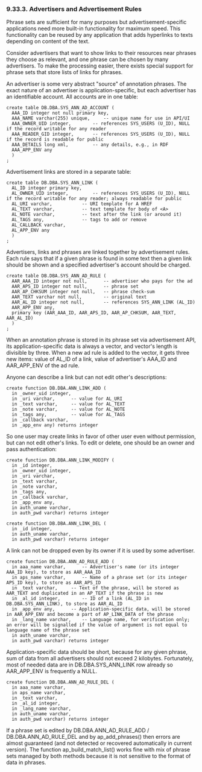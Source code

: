 <div id="sqlreffastphrasematchsadv" class="section">

<div class="titlepage">

<div>

<div>

### 9.33.3. Advertisers and Advertisement Rules

</div>

</div>

</div>

Phrase sets are sufficient for many purposes but advertisement-specific
applications need more built-in functionality for maximum speed. This
functionality can be reused by any application that adds hyperlinks to
texts depending on content of the text.

Consider advertisers that want to show links to their resources near
phrases they choose as relevant, and one phrase can be chosen by many
advertisers. To make the processing easier, there exists special support
for phrase sets that store lists of links for phrases.

An advertiser is some very abstract "source" of annotation phrases. The
exact nature of an advertiser is application-specific, but each
advertiser has an identifiable account. All accounts are in one table:

``` programlisting
create table DB.DBA.SYS_ANN_AD_ACCOUNT (
  AAA_ID integer not null primary key,
  AAA_NAME varchar(255) unique,     -- unique name for use in API/UI
  AAA_OWNER_UID integer,        -- references SYS_USERS (U_ID), NULL if the record writable for any reader
  AAA_READER_GID integer,       -- references SYS_USERS (U_ID), NULL if the record is readable for public
  AAA_DETAILS long xml,         -- any details, e.g., in RDF
  AAA_APP_ENV any
  )
;
```

Advertisement links are stored in a separate table:

``` programlisting
create table DB.DBA.SYS_ANN_LINK (
  AL_ID integer primary key,
  AL_OWNER_UID integer,         -- references SYS_USERS (U_ID), NULL if the record writable for any reader; always readable for public
  AL_URI varchar,           -- URI template for A HREF
  AL_TEXT varchar,          -- text template for body of <A>
  AL_NOTE varchar,          -- text after the link (or around it)
  AL_TAGS any,              -- tags to add or remove
  AL_CALLBACK varchar,
  AL_APP_ENV any
  )
;
```

Advertisers, links and phrases are linked together by advertisement
rules. Each rule says that if a given phrase is found in some text then
a given link should be shown and a specified advertiser's account should
be charged.

``` programlisting
create table DB.DBA.SYS_ANN_AD_RULE (
  AAR_AAA_ID integer not null,      -- advertiser who pays for the ad
  AAR_APS_ID integer not null,      -- phrase set
  AAR_AP_CHKSUM integer not null,   -- phrase check-sum
  AAR_TEXT varchar not null,        -- original text
  AAR_AL_ID integer not null,       -- references SYS_ANN_LINK (AL_ID)
  AAR_APP_ENV any,
  primary key (AAR_AAA_ID, AAR_APS_ID, AAR_AP_CHKSUM, AAR_TEXT, AAR_AL_ID)
  )
;
```

When an annotation phrase is stored in its phrase set via advertisement
API, its application-specific data is always a vector, and vector's
length is divisible by three. When a new ad rule is added to the vector,
it gets three new items: value of AL_ID of a link, value of advertiser's
AAA_ID and AAR_APP_ENV of the ad rule.

Anyone can describe a link but can not edit other's descriptions:

``` programlisting
create function DB.DBA.ANN_LINK_ADD (
  in _owner_uid integer,
  in _uri varchar,      -- value for AL_URI
  in _text varchar,     -- value for AL_TEXT
  in _note varchar,     -- value for AL_NOTE
  in _tags any,         -- value for AL_TAGS
  in _callback varchar,
  in _app_env any) returns integer
```

So one user may create links in favor of other user even without
permission, but can not edit other's links. To edit or delete, one
should be an owner and pass authentication:

``` programlisting
create function DB.DBA.ANN_LINK_MODIFY (
  in _id integer,
  in _owner_uid integer,
  in _uri varchar,
  in _text varchar,
  in _note varchar,
  in _tags any,
  in _callback varchar,
  in _app_env any,
  in auth_uname varchar,
  in auth_pwd varchar) returns integer

create function DB.DBA.ANN_LINK_DEL (
  in _id integer,
  in auth_uname varchar,
  in auth_pwd varchar) returns integer
```

A link can not be dropped even by its owner if it is used by some
advertiser.

``` programlisting
create function DB.DBA.ANN_AD_RULE_ADD (
  in aaa_name varchar,      -- Advertiser's name (or its integer AAA_ID key), to store as AAR_AAA_ID
  in aps_name varchar,      -- Name of a phrase set (or its integer APS_ID key), to store as AAR_APS_ID
  in _text varchar,     -- Text of the phrase, will be stored as AAR_TEXT and duplicated in an AP_TEXT if the phrase is new
  in _al_id integer,        -- ID of a link (AL_ID in DB.DBA.SYS_ANN_LINK), to store as AAR_AL_ID
  in _app_env any,      -- Application-specific data, will be stored in AAR_APP_ENV and become a part of AP_LINK_DATA of the phrase
  in _lang_name varchar,    -- Language name, for verification only; an error will be signalled if the value of argument is not equal to language name of the phrase set
  in auth_uname varchar,
  in auth_pwd varchar) returns integer
```

Application-specific data should be short, because for any given phrase,
sum of data from all advertisers should not exceed 2 kilobytes.
Fortunately, most of needed data are in DB.DBA.SYS_ANN_LINK row already
so AAR_APP_ENV is frequently a NULL.

``` programlisting
create function DB.DBA.ANN_AD_RULE_DEL (
  in aaa_name varchar,
  in aps_name varchar,
  in _text varchar,
  in _al_id integer,
  in _lang_name varchar,
  in auth_uname varchar,
  in auth_pwd varchar) returns integer
```

If a phrase set is edited by DB.DBA.ANN_AD_RULE_ADD /
DB.DBA.ANN_AD_RULE_DEL and by ap_add_phrases() then errors are almost
guaranteed (and not detected or recovered automatically in current
version). The function ap_build_match_list() works fine with mix of
phrase sets managed by both methods because it is not sensitive to the
format of data in phrases.

</div>
